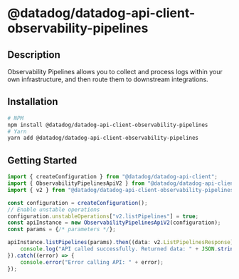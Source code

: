 # @datadog/datadog-api-client-observability-pipelines

## Description

Observability Pipelines allows you to collect and process logs within your own infrastructure, and then route them to downstream integrations.

## Installation

```sh
# NPM
npm install @datadog/datadog-api-client-observability-pipelines
# Yarn
yarn add @datadog/datadog-api-client-observability-pipelines
```

## Getting Started
```ts
import { createConfiguration } from "@datadog/datadog-api-client";
import { ObservabilityPipelinesApiV2 } from "@datadog/datadog-api-client-observability-pipelines";
import { v2 } from "@datadog/datadog-api-client-observability-pipelines";

const configuration = createConfiguration();
// Enable unstable operations
configuration.unstableOperations["v2.listPipelines"] = true;
const apiInstance = new ObservabilityPipelinesApiV2(configuration);
const params = {/* parameters */};

apiInstance.listPipelines(params).then((data: v2.ListPipelinesResponse) => {
    console.log("API called successfully. Returned data: " + JSON.stringify(data));
}).catch((error) => {
    console.error("Error calling API: " + error);
});
```